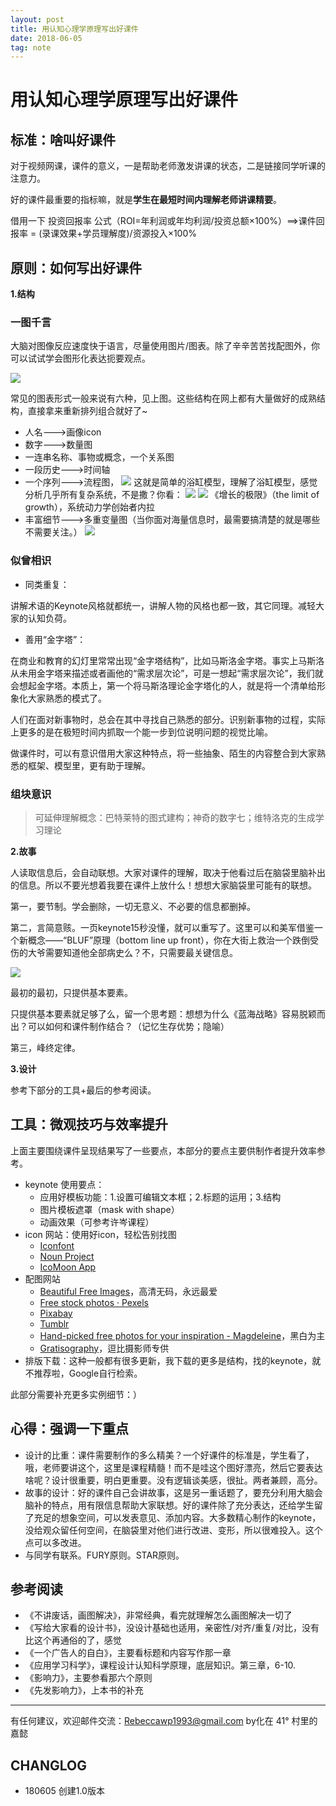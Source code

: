 ```yaml
---
layout: post
title: 用认知心理学原理写出好课件
date: 2018-06-05
tag: note
---
```


# 用认知心理学原理写出好课件

## 标准：啥叫好课件

对于视频网课，课件的意义，一是帮助老师激发讲课的状态，二是链接同学听课的注意力。

好的课件最重要的指标嘛，就是**学生在最短时间内理解老师讲课精要**。

借用一下 投资回报率 公式（ROI=年利润或年均利润/投资总额×100%）==>课件回报率 = (录课效果+学员理解度)/资源投入×100%

## 原则：如何写出好课件
**1.结构**

### 一图千言

大脑对图像反应速度快于语言，尽量使用图片/图表。除了辛辛苦苦找配图外，你可以试试学会图形化表达扼要观点。

![](https://ws1.sinaimg.cn/large/006tKfTcly1fs0e69p2c2j30s60qwqhc.jpg)

常见的图表形式一般来说有六种，见上图。这些结构在网上都有大量做好的成熟结构，直接拿来重新排列组合就好了~

+ 人名--->画像icon
+ 数字--->数量图
+ 一连串名称、事物或概念，一个关系图
+ 一段历史--->时间轴
+ 一个序列--->流程图，
 ![](https://ws4.sinaimg.cn/large/006tKfTcly1fs0efmfsa5j30fw09egoe.jpg)
 这就是简单的浴缸模型，理解了浴缸模型，感觉分析几乎所有复杂系统，不是撒？你看：
 ![](https://ws2.sinaimg.cn/large/006tKfTcly1fs0eimfodej30ig0fs43m.jpg)
 ![](https://ws1.sinaimg.cn/large/006tKfTcly1fs0eiuvsjbj30z40q2tr1.jpg)
 《增长的极限》（the limit of growth），系统动力学创始者内拉
+ 丰富细节--->多重变量图（当你面对海量信息时，最需要搞清楚的就是哪些不需要关注。）
![](https://ws2.sinaimg.cn/large/006tKfTcly1fs0edh0l2fj30q20x2ql8.jpg)



### 似曾相识

+ 同类重复：

讲解术语的Keynote风格就都统一，讲解人物的风格也都一致，其它同理。减轻大家的认知负荷。

+ 善用“金字塔”：

在商业和教育的幻灯里常常出现“金字塔结构”，比如马斯洛金字塔。事实上马斯洛从未用金字塔来描述或者画他的“需求层次论”，可是一想起“需求层次论”，我们就会想起金字塔。本质上，第一个将马斯洛理论金字塔化的人，就是将一个清单给形象化大家熟悉的模式了。

人们在面对新事物时，总会在其中寻找自己熟悉的部分。识别新事物的过程，实际上更多的是在极短时间内抓取一个能一步到位说明问题的视觉比喻。

做课件时，可以有意识借用大家这种特点，将一些抽象、陌生的内容整合到大家熟悉的框架、模型里，更有助于理解。

### 组块意识

> 可延伸理解概念：巴特莱特的图式建构；神奇的数字七；维特洛克的生成学习理论

**2.故事**

人读取信息后，会自动联想。大家对课件的理解，取决于他看过后在脑袋里脑补出的信息。所以不要光想着我要在课件上放什么！想想大家脑袋里可能有的联想。

第一，要节制。学会删除，一切无意义、不必要的信息都删掉。

第二，言简意赅。一页keynote15秒没懂，就可以重写了。这里可以和美军借鉴一个新概念——“BLUF”原理（bottom line up front），你在大街上救治一个跌倒受伤的大爷需要知道他全部病史么？不，只需要最关键信息。

![](https://ws3.sinaimg.cn/large/006tKfTcly1fs0fan2es0j30wk0cqten.jpg)

最初的最初，只提供基本要素。

只提供基本要素就足够了么，留一个思考题：想想为什么《蓝海战略》容易脱颖而出？可以如何和课件制作结合？（记忆生存优势；隐喻）


第三，峰终定律。

**3.设计**

参考下部分的工具+最后的参考阅读。

## 工具：微观技巧与效率提升
上面主要围绕课件呈现结果写了一些要点，本部分的要点主要供制作者提升效率参考。

+ keynote 使用要点：
    + 应用好模板功能：1.设置可编辑文本框；2.标题的运用；3.结构
    + 图片模板遮罩（mask with shape）
    + 动画效果（可参考许岑课程）
+ icon 网站：使用好icon，轻松告别找图
    + [Iconfont](http://www.iconfont.cn/)
    + [Noun Project](https://thenounproject.com/)
    + [IcoMoon App](https://icomoon.io/app/#/select)
+ 配图网站
    + [Beautiful Free Images](https://unsplash.com/)，高清无码，永远最爱
    + [Free stock photos · Pexels](https://www.pexels.com/)
    + [Pixabay](https://pixabay.com/)
    + [Tumblr](https://www.tumblr.com/)
    + [Hand-picked free photos for your inspiration - Magdeleine](https://magdeleine.co/)，黑白为主
    + [Gratisography](https://gratisography.com/)，逗比摄影师专供
+ 排版下载：这种一般都有很多更新，我下载的更多是结构，找的keynote，就不推荐啦，Google自行检索。

此部分需要补充更多实例细节：）

## 心得：强调一下重点
+ 设计的比重：课件需要制作的多么精美？一个好课件的标准是，学生看了，哦，老师要讲这个，这里是课程精髓！而不是哇这个图好漂亮，然后它要表达啥呢？设计很重要，明白更重要。没有逻辑谈美感，很扯。两者兼顾，高分。
+ 故事的设计：好的课件自己会讲故事，这是另一重话题了，要充分利用大脑会脑补的特点，用有限信息帮助大家联想。好的课件除了充分表达，还给学生留了充足的想象空间，可以发表意见、添加内容。大多数精心制作的keynote，没给观众留任何空间，在脑袋里对他们进行改进、变形，所以很难投入。这个点可以多改进。
+ 与同学有联系。FURY原则。STAR原则。
## 参考阅读
+ 《不讲废话，画图解决》，非常经典，看完就理解怎么画图解决一切了
+ 《写给大家看的设计书》，没设计基础也适用，亲密性/对齐/重复/对比，没有比这个再通俗的了，感觉
+ 《一个广告人的自白》，主要看标题和内容写作那一章
+ 《应用学习科学》，课程设计认知科学原理，底层知识。第三章，6-10.
+ 《影响力》，主要参看那六个原则
+ 《先发影响力》，上本书的补充

------------
有任何建议，欢迎邮件交流：Rebeccawp1993@gmail.com
by化在 41° 村里的嘉懿

## CHANGLOG
+ 180605 创建1.0版本

